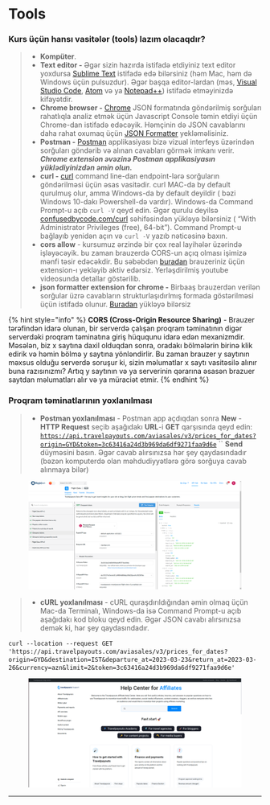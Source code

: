 # Tools

### Kurs üçün hansı vasitələr (tools) lazım olacaqdır?

> * **Kompüter**.
> * **Text editor -** Əgər sizin hazırda istifadə etdiyiniz text editor yoxdursa [Sublime Text](https://www.sublimetext.com/) istifadə edə bilərsiniz (həm Mac, həm də Windows üçün pulsuzdur). Əgər başqa editor-lardan (məs, [Visual Studio Code](https://code.visualstudio.com/), [Atom](https://atom.io/) və ya [Notepad++](https://notepad-plus-plus.org/)) istifadə etməyinizdə kifayətdir.&#x20;
> * **Chrome browser -** [Chrome](https://www.google.com/chrome/browser/desktop/index.html) JSON formatında göndərilmiş sorğuları rahatlıqla analiz etmək üçün Javascript Console təmin etdiyi üçün Chrome-dan istifadə edəcəyik. Həmçinin də JSON cavablarını daha rahat oxumaq üçün [JSON Formatter](https://chrome.google.com/webstore/detail/json-formatter/bcjindcccaagfpapjjmafapmmgkkhgoa?hl=en) yekləməlisiniz.
> * **Postman -** [Postman](https://www.getpostman.com/) applikasiyası bizə vizual interfeys üzərindən sorğuları göndərib və alınan cavabları görmək imkanı verir. _**Chrome extension əvəzinə Postman applikasiyasın yüklədiyinizdən əmin olun.**_
> * **curl -** [curl](https://curl.haxx.se/)  command line-dan endpoint-lərə sorğuların göndərilməsi üçün əsas vasitədir. curl MAC-da by default qurulmuş olur, amma Windows-da by default deyildir ( bəzi Windows 10-dakı Powershell-də vardır).  Windows-da Command Prompt-u açıb `curl -V` qeyd edin. Əgər qurulu deyilsə [confusedbycode.com/curl](http://confusedbycode.com/curl) səhifəsindən yükləyə bilərsiniz ( “With Administrator Privileges (free), 64-bit”). Command Prompt-u bağlayıb yenidən açın və `curl -V` yazıb nəticəsinə baxın.
> * **cors allow** - kursumuz ərzində bir çox real layihələr üzərində işləyəcəyik. bu zaman brauzerdə CORS-un açıq olması işimizə mənfi təsir edəcəkdir. Bu səbəbdən [buradan](https://chrome.google.com/webstore/detail/allow-cors-access-control/lhobafahddgcelffkeicbaginigeejlf?hl=en) brauzeriniz üçün extension-ı yekləyib aktiv edərsiz. Yerləşdirilmiş youtube videosunda detallar göstərilib.
> * **json formatter extension for chrome -** Birbaaş brauzerdən verilən sorğular üzrə cavabların strukturlaşıdırlmış formada göstərilməsi üçün istifadə olunur. [Buradan](https://chrome.google.com/webstore/detail/json-formatter/bcjindcccaagfpapjjmafapmmgkkhgoa?hl=en) yükləyə bilərsiz

{% hint style="info" %}
**CORS (Cross-Origin Resource Sharing)** - Brauzer tərəfindən idarə olunan, bir serverdə çalışan proqram təminatının digər serverdəki proqram təminatına giriş hüququnu idarə edən mexanizmdir. Məsələn, biz x saytına daxil olduqdan sonra, oradakı bölmələrin birinə klik edirik və həmin bölmə y saytına yönləndirlir. Bu zaman brauzer y saytının məxsus olduğu serverdə soruşur ki, sizin məlumatlar x saytı vasitəsilə alınır buna razısınızmı? Artıq y saytının və ya serverinin qərarına əsasən brazuer saytdan məlumatları alır və ya müraciət etmir.&#x20;
{% endhint %}

### Proqram təminatlarının yoxlanılması <a href="#testing-your-setup" id="testing-your-setup"></a>

> * **Postman yoxlanılması** - Postman app açdıqdan sonra **New** - **HTTP Request** seçib aşağıdakı **URL**-i **GET** qarşısında qeyd edin: [`https://api.travelpayouts.com/aviasales/v3/prices_for_dates?origin=GYD&token=3c63416a24d3b969da6df9271faa9d6e`](https://api.travelpayouts.com/aviasales/v3/prices\_for\_dates?origin=GYD\&token=3c63416a24d3b969da6df9271faa9d6e) `` **Send** düyməsini basın. Əgər cavab alırsınızsa hər şey qaydasındadır (bəzən komputerdə olan məhdudiyyətlərə görə sorğuya cavab alınmaya bilər)&#x20;

<figure><img src=".gitbook/assets/image (2) (1).png" alt=""><figcaption></figcaption></figure>

> * **cURL yoxlanılması** - cURL quraşdırıldığından əmin olmaq üçün Mac-da Terminalı, Windows-da isə Command Prompt-u açıb aşağıdakı kod bloku qeyd edin. Əgər JSON cavabı alırsınızsa demək ki, hər şey qaydasındadır.

```
curl --location --request GET 'https://api.travelpayouts.com/aviasales/v3/prices_for_dates?origin=GYD&destination=IST&departure_at=2023-03-23&return_at=2023-03-26&currency=azn&limit=2&token=3c63416a24d3b969da6df9271faa9d6e'
```

<figure><img src=".gitbook/assets/image (3) (1).png" alt=""><figcaption></figcaption></figure>

****

